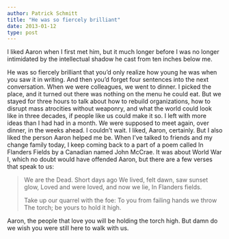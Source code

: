 ```yaml
---
author: Patrick Schmitt
title: "He was so fiercely brilliant"
date: 2013-01-12
type: post
---
```

I liked Aaron when I first met him, but it much longer before I was no longer intimidated by the intellectual shadow he cast from ten inches below me. 

He was so fiercely brilliant that you’d only realize how young he was when you saw it in writing. And then you’d forget four sentences into the next conversation. 
When we were colleagues, we went to dinner. I picked the place, and it turned out there was nothing on the menu he could eat. But we stayed for three hours to talk about how to rebuild organizations, how to disrupt mass atrocities without weaponry, and what the world could look like in three decades, if people like us could make it so. I left with more ideas than I had had in a month. We were supposed to meet again, over dinner, in the weeks ahead. I couldn’t wait. I liked, Aaron, certainly. But I also liked the person Aaron helped me be. 
When I’ve talked to friends and my change family today, I keep coming back to a part of a poem called In Flanders Fields by a Canadian named John McCrae. It was about World War I, which no doubt would have offended Aaron, but there are a few verses that speak to us: 

> We are the Dead. Short days ago
> We lived, felt dawn, saw sunset glow,
> Loved and were loved, and now we lie,
> In Flanders fields.
> 
> Take up our quarrel with the foe:
> To you from failing hands we throw
> The torch; be yours to hold it high.

Aaron, the people that love you will be holding the torch high. But damn do we wish you were still here to walk with us. 

